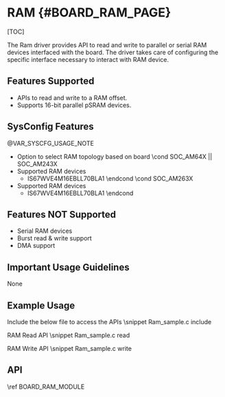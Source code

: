 # RAM {#BOARD_RAM_PAGE}

[TOC]

The Ram driver provides API to read and write to parallel or serial RAM devices interfaced with the board.
The driver takes care of configuring the specific interface necessary to interact with RAM device.

## Features Supported

- APIs to read and write to a RAM offset.
- Supports 16-bit parallel pSRAM devices.

## SysConfig Features

@VAR_SYSCFG_USAGE_NOTE

- Option to select RAM topology based on board
\cond SOC_AM64X || SOC_AM243X
- Supported RAM devices
    - IS67WVE4M16EBLL70BLA1
\endcond
\cond SOC_AM263X
- Supported RAM devices
    - IS67WVE4M16EBLL70BLA1
\endcond

## Features NOT Supported

- Serial RAM devices
- Burst read & write support
- DMA support

## Important Usage Guidelines

None

## Example Usage

Include the below file to access the APIs
\snippet Ram_sample.c include

RAM Read API
\snippet Ram_sample.c read

RAM Write API
\snippet Ram_sample.c write


## API

\ref BOARD_RAM_MODULE